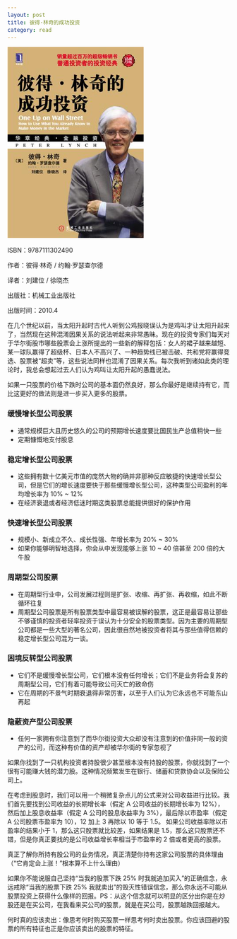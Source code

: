 ```yaml
---
layout: post
title: 彼得·林奇的成功投资
category: read
---
```

<img class="cover" src="/images/2014/12/9787111302490.jpg" />

ISBN：9787111302490

作者：彼得·林奇 / 约翰·罗瑟查尔德 

译者：刘建位 / 徐晓杰 

出版社：机械工业出版社

出版时间：2010.4

在几个世纪以前，当太阳升起时古代人听到公鸡报晓误认为是鸡叫才让太阳升起来了，当然现在这种混淆因果关系的说法听起来非常愚昧。现在的投资专家们每天对于华尔街股市哪些股票会上涨所提出的一些新的解释包括：女人的裙子越来越短、某一球队赢得了超级杯、日本人不高兴了、一种趋势线已被击破、共和党将赢得竞选、股票被“超卖”等，这些说法同样也混淆了因果关系。每次我听到诸如此类的理论时，我总会想起过去人们认为鸡叫让太阳升起的愚蠢说法。

如果一只股票的价格下跌时公司的基本面仍然良好，那么你最好是继续持有它，而比这更好的做法则是进一步买入更多的股票。

### 缓慢增长型公司股票
* 通常规模巨大且历史悠久的公司的预期增长速度要比国民生产总值稍快一些
* 定期慷慨地支付股息

### 稳定增长型公司股票
* 这些拥有数十亿美元市值的庞然大物的确并非那种反应敏捷的快速增长型公司，但是它们的增长速度要快于那些缓慢增长型公司，这种类型公司盈利的年均增长率为 10% ~ 12%
* 在经济衰退或者经济低迷时期这类股票总能提供很好的保护作用

### 快速增长型公司股票
* 规模小、新成立不久、成长性强、年增长率为 20% ~ 30%
* 如果你能够明智地选择，你会从中发现能够上涨 10 ~ 40 倍甚至 200 倍的大牛股

### 周期型公司股票
* 在周期型行业中，公司发展过程则是扩张、收缩、再扩张、再收缩，如此不断循环往复
* 周期型公司股票是所有股票类型中最容易被误解的股票，这正是最容易让那些不够谨慎的投资者轻率投资于误认为十分安全的股票类型。因为主要的周期型公司都是一些大型的著名公司，因此很自然地被投资者将其与那些值得信赖的稳定增长型公司混为一谈。

### 困境反转型公司股票
* 它们不是缓慢增长型公司，它们根本没有任何增长；它们不是业务将会复苏的周期型公司，它们有着可能导致公司灭亡的致命伤
* 它在周期的不景气时期衰退得非常厉害，以至于人们认为它永远也不可能东山再起

### 隐蔽资产型公司股票
* 任何一家拥有你注意到了而华尔街投资大众却没有注意到的价值非同一般的资产的公司，而这种有价值的资产却被华尔街的专家忽视了

如果你找到了一只机构投资者持股很少甚至根本没有持股的股票，你就找到了一个很有可能赚大钱的潜力股。这种情况频繁发生在银行、储蓄和贷款协会以及保险公司上。

在考虑到股息时，我们可以用一个稍微复杂点儿的公式来对公司收益进行比较。我们首先要找到公司收益的长期增长率（假定 A 公司收益的长期增长率为 12%），然后加上股息收益率（假定 A 公司的股息收益率为 3%），最后除以市盈率（假定 A 公司股票市盈率为 10），12 加上 3 再除以 10 等于 1.5。
如果公司收益率除以市盈率的结果小于 1，那么这只股票就比较差，如果结果是 1.5，那么这只股票还不错，但是你真正要找的是公司收益增长率相当于市盈率的 2 倍或者更高的股票。

真正了解你所持有股公司的业务情况，真正清楚你持有这家公司股票的具体理由（“它肯定会上涨！”根本算不上什么理由）

如果你不能说服自己坚持“当我的股票下跌 25% 时我就追加买入”的正确信念，永远戒除“当我的股票下跌 25% 我就卖出”的毁灭性错误信念，那么你永远不可能从股票投资上获得什么像样的回报。PS：从这个信念就可以明显的区分出你是在炒股还是在买公司，在我看来买公司的股票，就是在买公司，股票越跌回报越大。

何时真的应该卖出：像思考何时购买股票一样思考何时卖出股票。你应该回避的股票的所有特征也正是你应该卖出的股票的特征。